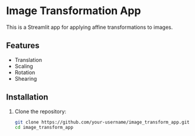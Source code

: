 # Image Transformation App

This is a Streamlit app for applying affine transformations to images.

## Features
- Translation
- Scaling
- Rotation
- Shearing

## Installation
1. Clone the repository:
   ```bash
   git clone https://github.com/your-username/image_transform_app.git
   cd image_transform_app
